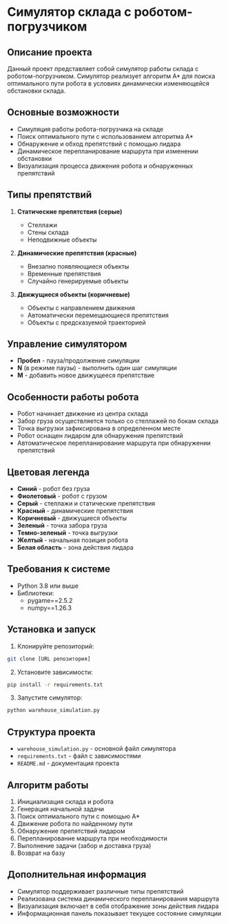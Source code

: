 # Симулятор склада с роботом-погрузчиком

## Описание проекта
Данный проект представляет собой симулятор работы склада с роботом-погрузчиком. Симулятор реализует алгоритм A* для поиска оптимального пути робота в условиях динамически изменяющейся обстановки склада.

## Основные возможности
- Симуляция работы робота-погрузчика на складе
- Поиск оптимального пути с использованием алгоритма A*
- Обнаружение и обход препятствий с помощью лидара
- Динамическое перепланирование маршрута при изменении обстановки
- Визуализация процесса движения робота и обнаруженных препятствий

## Типы препятствий
1. **Статические препятствия (серые)**
   - Стеллажи
   - Стены склада
   - Неподвижные объекты

2. **Динамические препятствия (красные)**
   - Внезапно появляющиеся объекты
   - Временные препятствия
   - Случайно генерируемые объекты

3. **Движущиеся объекты (коричневые)**
   - Объекты с направлением движения
   - Автоматически перемещающиеся препятствия
   - Объекты с предсказуемой траекторией

## Управление симулятором
- **Пробел** - пауза/продолжение симуляции
- **N** (в режиме паузы) - выполнить один шаг симуляции
- **M** - добавить новое движущееся препятствие

## Особенности работы робота
- Робот начинает движение из центра склада
- Забор груза осуществляется только со стеллажей по бокам склада
- Точка выгрузки зафиксирована в определенном месте
- Робот оснащен лидаром для обнаружения препятствий
- Автоматическое перепланирование маршрута при обнаружении препятствий

## Цветовая легенда
- **Синий** - робот без груза
- **Фиолетовый** - робот с грузом
- **Серый** - стеллажи и статические препятствия
- **Красный** - динамические препятствия
- **Коричневый** - движущиеся объекты
- **Зеленый** - точка забора груза
- **Темно-зеленый** - точка выгрузки
- **Желтый** - начальная позиция робота
- **Белая область** - зона действия лидара

## Требования к системе
- Python 3.8 или выше
- Библиотеки:
  - pygame==2.5.2
  - numpy==1.26.3

## Установка и запуск
1. Клонируйте репозиторий:
```bash
git clone [URL репозитория]
```

2. Установите зависимости:
```bash
pip install -r requirements.txt
```

3. Запустите симулятор:
```bash
python warehouse_simulation.py
```

## Структура проекта
- `warehouse_simulation.py` - основной файл симулятора
- `requirements.txt` - файл с зависимостями
- `README.md` - документация проекта

## Алгоритм работы
1. Инициализация склада и робота
2. Генерация начальной задачи
3. Поиск оптимального пути с помощью A*
4. Движение робота по найденному пути
5. Обнаружение препятствий лидаром
6. Перепланирование маршрута при необходимости
7. Выполнение задачи (забор и доставка груза)
8. Возврат на базу

## Дополнительная информация
- Симулятор поддерживает различные типы препятствий
- Реализована система динамического перепланирования маршрута
- Визуализация включает в себя отображение зоны действия лидара
- Информационная панель показывает текущее состояние симуляции 